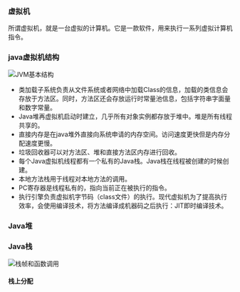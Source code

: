 ### 虚拟机
所谓虚拟机，就是一台虚拟的计算机。它是一款软件，用来执行一系列虚拟计算机指令。

### java虚拟机结构
![JVM基本结构](https://github.com/southCountry/omar-blog/raw/master/images/flink/jvm-module.png)

- 类加载子系统负责从文件系统或者网络中加载Class的信息，加载的类信息会存放于方法区。同时，方法区还会存放运行时常量池信息，包括字符串字面量和数字常量。
- Java堆再虚拟机启动时建立，几乎所有对象实例都存放于堆中。堆是所有线程共享的。
- 直接内存是在java堆外直接向系统申请的内存空间。访问速度更快但是内存分配速度更慢。
- 垃圾回收器可以对方法区、堆和直接方法区内存进行回收。
- 每个Java虚拟机线程都有一个私有的Java栈。Java栈在线程被创建的时候创建。
- 本地方法栈用于线程对本地方法的调用。
- PC寄存器是线程私有的，指向当前正在被执行的指令。
- 执行引擎负责虚拟机字节码（class文件）的执行。现代虚拟机为了提高执行效率，会使用编译技术，将方法编译成机器码之后执行：JIT即时编译技术。

### Java堆

### Java栈
![栈帧和函数调用](https://github.com/southCountry/omar-blog/raw/master/images/flink/java-zhan.png)

#### 栈上分配
